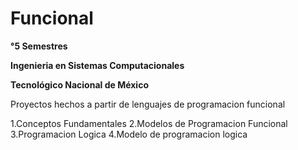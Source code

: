 # Funcional
**°5 Semestres**

**Ingenieria en Sistemas Computacionales**

**Tecnológico Nacional de México**

Proyectos hechos a partir de lenguajes de programacion funcional

1.Conceptos Fundamentales
2.Modelos de Programacion Funcional
3.Programacion Logica
4.Modelo de programacion logica
